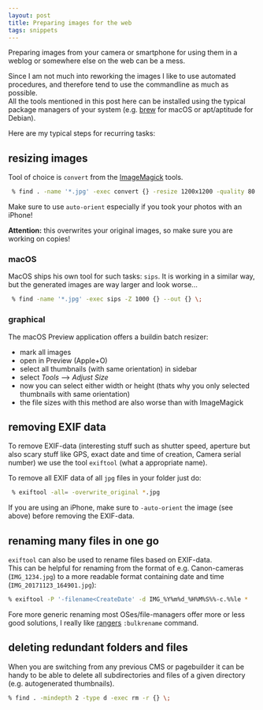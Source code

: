 ```yaml
---
layout: post
title: Preparing images for the web
tags: snippets
---
```


Preparing images from your camera or smartphone for using them in a weblog
or somewhere else on the web can be a mess.

Since I am not much into reworking the images I like to use automated procedures,
and therefore tend to use the commandline as much as possible.  
All the tools mentioned in this post here can be installed using the typical
package managers of your system (e.g. [brew](https://brew.sh/) for macOS or
apt/aptitude for Debian).

Here are my typical steps for recurring tasks:

## resizing images

Tool of choice is `convert` from the [ImageMagick](http://www.imagemagick.org/script/index.php) tools.

``` sh
 % find . -name '*.jpg' -exec convert {} -resize 1200x1200 -quality 80 -auto-orient {} \;
```

Make sure to use `auto-orient` especially if you took your photos with an iPhone!

__Attention:__ this overwrites your original images, so make sure you are working on copies!

### macOS

MacOS ships his own tool for such tasks: `sips`. It is working in a similar way, but the
generated images are way larger and look worse...

``` sh
 % find -name '*.jpg' -exec sips -Z 1000 {} --out {} \;
```

### graphical

The macOS Preview application offers a buildin batch resizer:
 * mark all images
 * open in Preview (Apple+O)
 * select all thumbnails (with same orientation) in sidebar
 * select _Tools_ --> _Adjust Size_
 * now you can select either width or height (thats why you only selected thumbnails with same orientation)
 * the file sizes with this method are also worse than with ImageMagick

## removing EXIF data

To remove EXIF-data (interesting stuff such as shutter speed, aperture but also
    scary stuff like GPS, exact date and time of creation, Camera serial number)
    we use the tool `exiftool` (what a appropriate name).

To remove all EXIF data of all `jpg` files in your folder just do:

``` sh
 % exiftool -all= -overwrite_original *.jpg
```

If you are using an iPhone, make sure to `-auto-orient` the image (see above) before
removing the EXIF-data.


## renaming many files in one go

`exiftool` can also be used to rename files based on EXIF-data.  
This can be helpful for renaming from the format of e.g. Canon-cameras (`IMG_1234.jpg`)
to a more readable format containing date and time (`IMG_20171123_164901.jpg`):

``` sh
% exiftool -P '-filename<CreateDate' -d IMG_%Y%m%d_%H%M%S%%-c.%%le *
```

Fore more generic renaming most OSes/file-managers offer more or less good
solutions, I really like [rangers](http://nongnu.org/ranger/) `:bulkrename` command.


## deleting redundant folders and files

When you are switching from any previous CMS or pagebuilder it can be handy to
be able to delete all subdirectories and files of a given directory (e.g.
    autogenerated thumbnails).

``` sh
% find . -mindepth 2 -type d -exec rm -r {} \;
```
